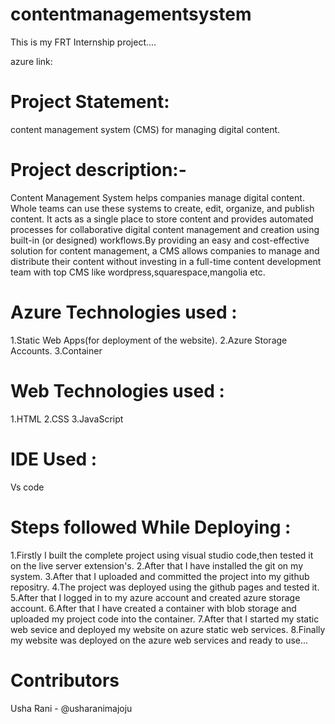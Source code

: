 # contentmanagementsystem
This is my FRT Internship project....

azure link: 

# Project Statement:
content management system (CMS) for managing digital content. 

# Project description:-
Content Management System helps companies manage digital content. 
Whole teams can use these systems to create, edit, organize, and publish content. 
It acts as a single place to store content and provides automated processes for collaborative digital content management 
and creation using built-in (or designed) workflows.By providing an easy and cost-effective solution for content management, 
a CMS allows companies to manage and distribute their content without investing in a full-time content development team with
top CMS like wordpress,squarespace,mangolia etc.


# Azure Technologies used :
1.Static Web Apps(for deployment of the website).
2.Azure Storage Accounts.
3.Container

# Web Technologies used :
1.HTML
2.CSS
3.JavaScript

# IDE Used :
Vs code

# Steps followed While Deploying :
1.Firstly I built the complete project using visual studio code,then tested it on the live server extension's.
2.After that I have installed the git on my system.
3.After that I uploaded and committed the project into my github repositry.
4.The project was deployed using the github pages and tested it.
5.After that I logged in to my azure account and created azure storage account.
6.After that I have created a container with blob storage and uploaded my project code into the container.
7.After that I started my static web sevice and deployed my website on azure static web services.
8.Finally my website was deployed on the azure web services and ready to use...

# Contributors
Usha Rani - @usharanimajoju
